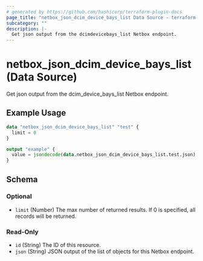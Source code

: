 ```yaml
---
# generated by https://github.com/hashicorp/terraform-plugin-docs
page_title: "netbox_json_dcim_device_bays_list Data Source - terraform-provider-netbox"
subcategory: ""
description: |-
  Get json output from the dcimdevicebays_list Netbox endpoint.
---
```


# netbox_json_dcim_device_bays_list (Data Source)

Get json output from the dcim_device_bays_list Netbox endpoint.

## Example Usage

```terraform
data "netbox_json_dcim_device_bays_list" "test" {
  limit = 0
}

output "example" {
  value = jsondecode(data.netbox_json_dcim_device_bays_list.test.json)
}
```

<!-- schema generated by tfplugindocs -->
## Schema

### Optional

- `limit` (Number) The max number of returned results. If 0 is specified, all records will be returned.

### Read-Only

- `id` (String) The ID of this resource.
- `json` (String) JSON output of the list of objects for this Netbox endpoint.


